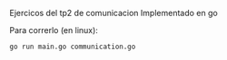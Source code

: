 Ejercicos del tp2 de comunicacion
Implementado en go

Para correrlo (en linux):
```
go run main.go communication.go
```
